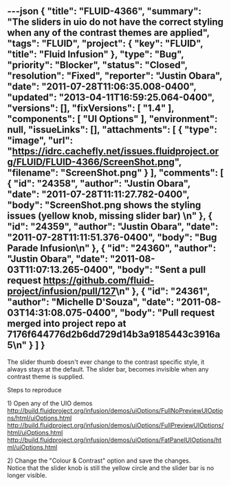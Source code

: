 ---json
{
  "title": "FLUID-4366",
  "summary": "The sliders in uio do not have the correct styling when any of the contrast themes are applied",
  "tags": "FLUID",
  "project": {
    "key": "FLUID",
    "title": "Fluid Infusion"
  },
  "type": "Bug",
  "priority": "Blocker",
  "status": "Closed",
  "resolution": "Fixed",
  "reporter": "Justin Obara",
  "date": "2011-07-28T11:06:35.008-0400",
  "updated": "2013-04-11T16:59:25.064-0400",
  "versions": [],
  "fixVersions": [
    "1.4"
  ],
  "components": [
    "UI Options"
  ],
  "environment": null,
  "issueLinks": [],
  "attachments": [
    {
      "type": "image",
      "url": "https://idrc.cachefly.net/issues.fluidproject.org/FLUID/FLUID-4366/ScreenShot.png",
      "filename": "ScreenShot.png"
    }
  ],
  "comments": [
    {
      "id": "24358",
      "author": "Justin Obara",
      "date": "2011-07-28T11:11:27.782-0400",
      "body": "ScreenShot.png shows the styling issues (yellow knob, missing slider bar)&#x20;\n"
    },
    {
      "id": "24359",
      "author": "Justin Obara",
      "date": "2011-07-28T11:11:51.376-0400",
      "body": "Bug Parade Infusion\n"
    },
    {
      "id": "24360",
      "author": "Justin Obara",
      "date": "2011-08-03T11:07:13.265-0400",
      "body": "Sent a pull request <https://github.com/fluid-project/infusion/pull/127>\n"
    },
    {
      "id": "24361",
      "author": "Michelle D'Souza",
      "date": "2011-08-03T14:31:08.075-0400",
      "body": "Pull request merged into project repo at 7176f644776d2b6dd729d14b3a9185443c3916a5\n"
    }
  ]
}
---
The slider thumb doesn't ever change to the contrast specific style, it always stays at the default. The slider bar, becomes invisible when any contrast theme is supplied.

Steps to reproduce

1\) Open any of the UIO demos\
<http://build.fluidproject.org/infusion/demos/uiOptions/FullNoPreviewUIOptions/html/uiOptions.html>\
<http://build.fluidproject.org/infusion/demos/uiOptions/FullPreviewUIOptions/html/uiOptions.html>\
<http://build.fluidproject.org/infusion/demos/uiOptions/FatPanelUIOptions/html/uiOptions.html>

2\) Change the "Colour & Contrast" option and save the changes.\
Notice that the slider knob is still the yellow circle and the slider bar is no longer visible.

        